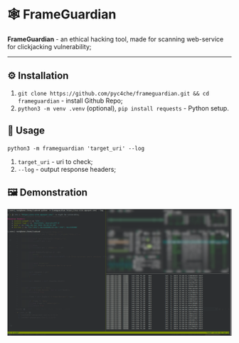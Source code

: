 # 🕸️ FrameGuardian

**FrameGuardian** - an ethical hacking tool, made for scanning web-service for clickjacking vulnerability;

---

## ⚙️ Installation

1. `git clone https://github.com/pyc4che/frameguardian.git && cd frameguardian` - install Github Repo;
2. `python3 -m venv .venv` (optional), `pip install requests` - Python setup.

## 📑 Usage

`python3 -m frameguardian 'target_uri' --log`

1. `target_uri` - uri to check;
2. `--log` - output response headers;

## 🖼️ Demonstration

![preview](/imgs/preview.png)
